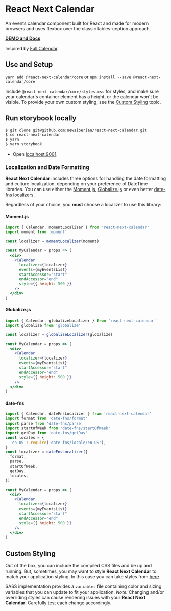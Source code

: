 # React Next Calendar

An events calendar component built for React and made for modern browsers and
uses flexbox over the classic tables-ception approach.

[**DEMO and Docs**](http://jquense.github.io/react-big-calendar/examples/index.html)

Inspired by [Full Calendar](http://fullcalendar.io/).

## Use and Setup

`yarn add @react-next-calendar/core` or `npm install --save @react-next-calendar/core`

Include `@react-next-calendar/core/styles.css` for styles, and make sure your
calendar's container element has a height, or the calendar won't be visible. To
provide your own custom styling, see the [Custom Styling](#custom-styling) topic.

## Run storybook locally

```sh
$ git clone git@github.com:newsiberian/react-next-calendar.git
$ cd react-next-calendar
$ yarn
$ yarn storybook
```

- Open [localhost:9001](http://localhost:9001/).

### Localization and Date Formatting

**React Next Calendar** includes three options for handling the date formatting and
culture localization, depending on your preference of DateTime libraries. You can
use either the [Moment.js](http://momentjs.com/), [Globalize.js](https://github.com/jquery/globalize)
or even better [date-fns](https://date-fns.org/) localizers.

Regardless of your choice, you **must** choose a localizer to use this library:

#### Moment.js

```jsx
import { Calendar, momentLocalizer } from 'react-next-calendar'
import moment from 'moment'

const localizer = momentLocalizer(moment)

const MyCalendar = props => (
  <div>
    <Calendar
      localizer={localizer}
      events={myEventsList}
      startAccessor="start"
      endAccessor="end"
      style={{ height: 500 }}
    />
  </div>
)
```

#### Globalize.js

```jsx
import { Calendar, globalizeLocalizer } from 'react-next-calendar'
import globalize from 'globalize'

const localizer = globalizeLocalizer(globalize)

const MyCalendar = props => (
  <div>
    <Calendar
      localizer={localizer}
      events={myEventsList}
      startAccessor="start"
      endAccessor="end"
      style={{ height: 500 }}
    />
  </div>
)
```

#### date-fns

```jsx
import { Calendar, dateFnsLocalizer } from 'react-next-calendar'
import format from 'date-fns/format'
import parse from 'date-fns/parse'
import startOfWeek from 'date-fns/startOfWeek'
import getDay from 'date-fns/getDay'
const locales = {
  'en-US': require('date-fns/locale/en-US'),
}
const localizer = dateFnsLocalizer({
  format,
  parse,
  startOfWeek,
  getDay,
  locales,
})

const MyCalendar = props => (
  <div>
    <Calendar
      localizer={localizer}
      events={myEventsList}
      startAccessor="start"
      endAccessor="end"
      style={{ height: 500 }}
    />
  </div>
)
```

## Custom Styling

Out of the box, you can include the compiled CSS files and be up and running.
But, sometimes, you may want to style **React Next Calendar** to match your application
styling. In this case you can take styles from [here](https://github.com/newsiberian/react-next-calendar/tree/main/packages/core/src/sass)

SASS implementation provides a `variables` file containing color and sizing
variables that you can update to fit your application. _Note:_ Changing and/or
overriding styles can cause rendering issues with your **React Next Calendar**.
Carefully test each change accordingly.
